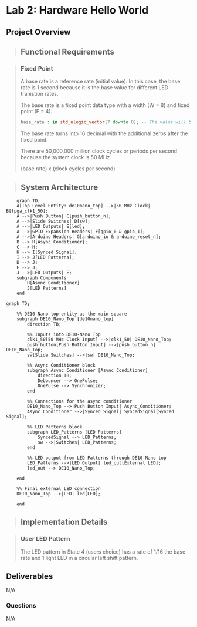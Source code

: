# Lab 2: Hardware Hello World

## Project Overview

> ## Functional Requirements

> ### Fixed Point
>
> A base rate is a reference rate (initial value). In this case, the base rate is 1 second because it is the base value for different LED tranistion rates.
>
> The base rate is a fixed point data type with a width (W = 8) and fixed point (F = 4). 
>
> ```vhdl
> base_rate : in std_ulogic_vector(7 downto 0); -- The value will be 00010000
> ```
>
> The base rate turns into 16 decimal with the additional zeros after the fixed point.
>
> There are 50,000,000 million clock cycles or periods per second because the system clock is 50 MHz.
>
> (base rate) x (clock cycles per second)
>

> ## System Architecture

```mermaid
    graph TD;
    A[Top Level Entity: de10nano_top] -->|50 MHz Clock| B[fpga_clk1_50];
    A -->|Push Button| C[push_button_n];
    A -->|Slide Switches| D[sw];
    A -->|LED Outputs| E[led];
    A -->|GPIO Expansion Headers| F[gpio_0 & gpio_1];
    A -->|Arduino Headers| G[arduino_io & arduino_reset_n];
    B --> H[Async Conditioner];
    C --> H;
    H --> I[Synced Signal];
    I --> J[LED Patterns];
    D --> J;
    E --> J;
    J -->|LED Outputs| E;
    subgraph Components
        H[Async Conditioner]
        J[LED Patterns]
    end
```

```mermaid
graph TD;
    
    %% DE10-Nano top entity as the main square
    subgraph DE10_Nano_Top [de10nano_top]
        direction TB;

        %% Inputs into DE10-Nano Top
        clk1_50[50 MHz Clock Input] -->|clk1_50| DE10_Nano_Top;
        push_button[Push Button Input] -->|push_button_n| DE10_Nano_Top;
        sw[Slide Switches] -->|sw| DE10_Nano_Top;

        %% Async Conditioner block
        subgraph Async_Conditioner [Async Conditioner]
            direction TB;
            Debouncer --> OnePulse;
            OnePulse --> Synchronizer;
        end

        %% Connections for the async conditioner
        DE10_Nano_Top -->|Push Button Input| Async_Conditioner;
        Async_Conditioner -->|Synced Signal| SyncedSignal[Synced Signal];

        %% LED Patterns block
        subgraph LED_Patterns [LED Patterns]
            SyncedSignal --> LED_Patterns;
            sw -->|Switches| LED_Patterns;
        end

        %% LED output from LED Patterns through DE10-Nano top
        LED_Patterns -->|LED Output| led_out[External LED];
        led_out --> DE10_Nano_Top;

    end

    %% Final external LED connection
    DE10_Nano_Top -->|LED| led[LED];

    end
```
>
> ## Implementation Details

> ### User LED Pattern
> 
> The LED pattern in State 4 (users choice) has a rate of 1/16 the base rate and 1 light LED in a circular left shift pattern.
>
> 
## Deliverables

N/A

### Questions 

N/A